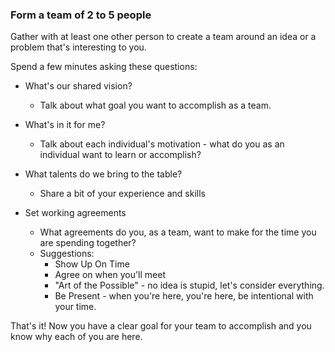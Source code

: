 ### Form a team of 2 to 5 people

Gather with at least one other person to create a team around an idea or a problem that's interesting to you.

Spend a few minutes asking these questions:

- What's our shared vision?
  - Talk about what goal you want to accomplish as a team.

- What's in it for me?
  - Talk about each individual's motivation - what do you as an individual want to learn or accomplish?

- What talents do we bring to the table?
  - Share a bit of your experience and skills

- Set working agreements
  - What agreements do you, as a team, want to make for the time you are spending together?
  - Suggestions:
    - Show Up On Time
    - Agree on when you'll meet
    - "Art of the Possible" - no idea is stupid, let's consider everything.
    - Be Present - when you're here, you're here, be intentional with your time.

That's it! Now you have a clear goal for your team to accomplish and you know why each of you are here.
